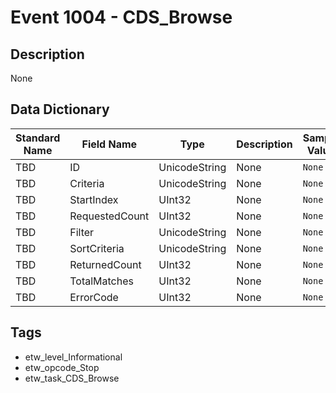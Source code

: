 # Event 1004 - CDS_Browse

## Description
None

## Data Dictionary
|Standard Name|Field Name|Type|Description|Sample Value|
|---|---|---|---|---|
|TBD|ID|UnicodeString|None|`None`|
|TBD|Criteria|UnicodeString|None|`None`|
|TBD|StartIndex|UInt32|None|`None`|
|TBD|RequestedCount|UInt32|None|`None`|
|TBD|Filter|UnicodeString|None|`None`|
|TBD|SortCriteria|UnicodeString|None|`None`|
|TBD|ReturnedCount|UInt32|None|`None`|
|TBD|TotalMatches|UInt32|None|`None`|
|TBD|ErrorCode|UInt32|None|`None`|

## Tags
* etw_level_Informational
* etw_opcode_Stop
* etw_task_CDS_Browse